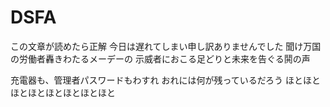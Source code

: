 # DSFA

この文章が読めたら正解
今日は遅れてしまい申し訳ありませんでした
聞け万国の労働者轟きわたるメーデーの 示威者におこる足どりと未来を告ぐる鬨の声

充電器も、管理者パスワードもわすれ
おれには何が残っているだろう
ほとほとほとほとほとほとほとほと
